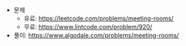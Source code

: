 - 문제
	- 유료: https://leetcode.com/problems/meeting-rooms/
	- 무료: https://www.lintcode.com/problem/920/
- 풀이: https://www.algodale.com/problems/meeting-rooms/